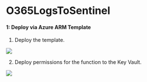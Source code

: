 # O365LogsToSentinel


#### 1: Deploy via Azure ARM Template
1.  Deploy the template.

<a href="https://portal.azure.com/#create/Microsoft.Template/uri/https%3A%2F%2Fraw.githubusercontent.com%2FForceNow%2FO365LogsToSentinel%2Fmaster%2Fazuredeploy.json%3Ftoken%3DAQGIBJXVLTSXSKL5QL37X3K7A7UYO" target="_blank">
    <img src="https://aka.ms/deploytoazurebutton"/>
</a>

2. Deploy permissions for the function to the Key Vault.

<a href="https://portal.azure.com/#create/Microsoft.Template/uri/https%3A%2F%2Fraw.githubusercontent.com%2FAzure%2FAzure-Sentinel%2Fmaster%2FDataConnectors%2FO365%20Data%2Fazuredeploy2.json" target="_blank">
    <img src="https://aka.ms/deploytoazurebutton"/>
</a>